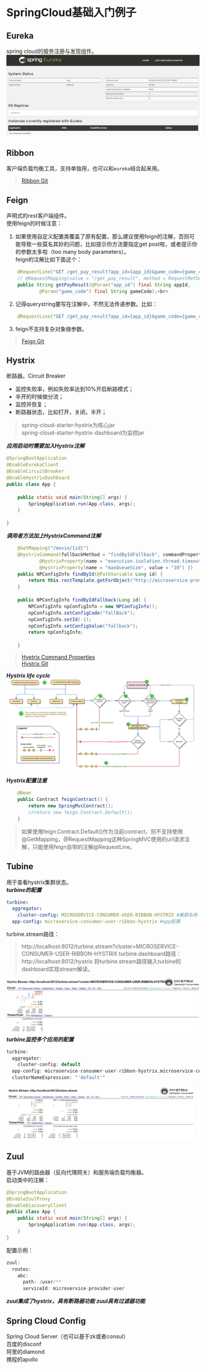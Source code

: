 # SpringCloud基础入门例子

## Eureka
spring cloud的服务注册与发现组件。<br>
![](https://github.com/kyo-qin/panda/blob/master/panda-resources/images/eureka01.jpg)

## Ribbon
客户端负载均衡工具，支持单独用，也可以和`eureka`结合起来用。<br>
>[Ribbon Git](https://github.com/Netflix/ribbon/wiki/Working-with-load-balancers)

## Feign
声明式的rest客户端组件。<br>
使用feign的时候注意：<br>
1. 如果使用自定义配置类覆盖了原有配置，那么建议使用feign的注解，否则可能导致一些莫名其妙的问题，比如提示你方法要指定get post啦，或者提示你的参数太多啦（too many body parameters）。<br>
feign的注解比如下面这个：<br>
```java
    @RequestLine("GET /get_pay_result?app_id={app_id}&game_code={game_code}") // 不用这个注解的话，在使用覆盖配置类的情况下会报错
    // @RequestMapping(value = "/get_pay_result", method = RequestMethod.GET)
    public String getPayResult(@Param("app_id") final String appId,
            @Param("game_code") final String gameCode);<br>
```
2. 记得querystring要写在注解中，不然无法传递参数。比如：<br>
```java
    @RequestLine("GET /get_pay_result?app_id={app_id}&game_code={game_code}") //app_id和game_code需要指定。
```
3. feign不支持复杂对象做参数。<br>
>[Feign Git](https://github.com/OpenFeign/feign)

## Hystrix
断路器。Circuit Breaker<br>
* 监控失败率，例如失败率达到10%开启断路模式；
* 半开的时候做分流；
* 监控并恢复；
* 断路器状态，比如打开，关闭，半开；<br>
>spring-cloud-starter-hystrix为核心jar<br>
>spring-cloud-starter-hystrix-dashboard为监控jar<br>

***应用启动时需要加入Hystrix注解***
```java
@SpringBootApplication
@EnableEurekaClient
@EnableCircuitBreaker
@EnableHystrixDashboard
public class App {

    public static void main(String[] args) {
        SpringApplication.run(App.class, args);
    }
    
}
```
***调用者方法加上HystrixCommand注解***
```java
    @GetMapping("/movie/{id}")
    @HystrixCommand(fallbackMethod = "findByIdFallback", commandProperties = {
            @HystrixProperty(name = "execution.isolation.thread.timeoutInMilliseconds", value = "4000"),
            @HystrixProperty(name = "maxQueueSize", value = "10") })
    public NPConfigInfo findById(@PathVariable Long id) {
        return this.restTemplate.getForObject("http://microservice-provider-user/simple/" + id, NPConfigInfo.class);
    }

    public NPConfigInfo findByIdFallback(Long id) {
        NPConfigInfo npConfigInfo = new NPConfigInfo();
        npConfigInfo.setConfigCode("fallBack");
        npConfigInfo.setId(-1);
        npConfigInfo.setConfigValue("fallback");
        return npConfigInfo;

    }
```
>[Hyetrix Command Properties](https://github.com/Netflix/Hystrix/wiki/Configuration#circuitBreaker.errorThresholdPercentage)<br>
>[Hystrix Git](https://github.com/Netflix/Hystrix)<br>

***Hystrix life cycle***
![](https://github.com/kyo-qin/panda/blob/master/panda-resources/images/hystrix-life-cycle.png)

***Hystrix配置注意***
```java
    @Bean
    public Contract feignContract() {
        return new SpringMvcContract();
        //return new feign.Contract.Default();
    }
```
>如果使用feign.Contract.Default()作为当前contract，则不支持使用@GetMapping，@RequestMapping这种SpringMVC使用的url请求注解，只能使用feign自带的注解@RequestLine。<br>

## Tubine
用于查看hystrix集群状态。<br>
***turbine的配置***
```yaml
turbine:
  aggregator:
    cluster-config: MICROSERVICE-CONSUMER-USER-RIBBON-HYSTRIX #集群名称
  app-config: microservice-consumer-user-ribbon-hystrix #app配置
```
turbine.stream路径：<br>
>http://localhost:8012/turbine.stream?cluster=MICROSERVICE-CONSUMER-USER-RIBBON-HYSTRIX
turbine.dashboard路径：<br>
>http://localhost:8012/hystrix
>将turbine.stream路径输入turbine的dashboard实现stream解读。

![](https://github.com/kyo-qin/panda/blob/master/panda-resources/images/turbine-dashboard.jpg)
***turbine监控多个应用的配置***
```java
turbine:
  aggregator:
    cluster-config: default
  app-config: microservice-consumer-user-ribbon-hystrix,microservice-consumer-user-feign-hystrix
  clusterNameExpression: "'default'"
```
![](https://github.com/kyo-qin/panda/blob/master/panda-resources/images/turbine-dashboard-n.jpg)

## Zuul
基于JVM的路由器（反向代理网关）和服务端负载均衡器。<br>
启动类中的注解：<br>
```java
@SpringBootApplication
@EnableZuulProxy
@EnableDiscoveryClient
public class App {
    public static void main(String[] args) {
        SpringApplication.run(App.class, args);
    }
}
```
配置示例：<br>
```java
zuul:
  routes:
    abc:
      path: /user/**
      serviceId: microservice-provider-user
```
***zuul集成了hystrix，具有断路器功能***
***zuul具有过滤器功能***

## Spring Cloud Config
Spring Cloud Server（也可以基于zk或者consul）<br>
百度的disconf<br>
阿里的diamond<br>
携程的apollo<br>

